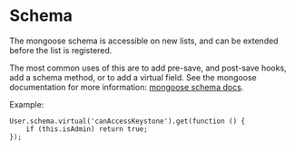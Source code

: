 # Schema

The mongoose schema is accessible on new lists, and can be extended before the list is registered.

The most common uses of this are to add pre-save, and post-save hooks, add a schema method, or to add a virtual field. See the mongoose documentation for more information:  [mongoose schema docs](http://mongoosejs.com/docs/guide.html#options).

Example:

```JS
User.schema.virtual('canAccessKeystone').get(function () {
	if (this.isAdmin) return true;
});
```
